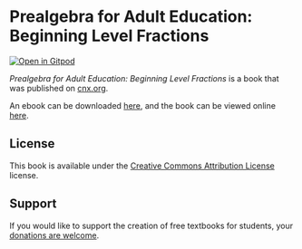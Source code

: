 # Prealgebra for Adult Education: Beginning Level Fractions

[![Open in Gitpod](https://gitpod.io/button/open-in-gitpod.svg)](https://gitpod.io/from-referrer/)

_Prealgebra for Adult Education: Beginning Level Fractions_ is a book that was published on [cnx.org](https://cnx.org/).

An ebook can be downloaded [here](https://github.com/cnx-user-books/cnxbook-prealgebra-for-adult-education-beginning-level-fractions/releases/latest), and the book can be viewed online [here](https://github.com/cnx-user-books/cnxbook-prealgebra-for-adult-education-beginning-level-fractions/releases/latest).

## License
This book is available under the [Creative Commons Attribution License](./LICENSE) license.

## Support
If you would like to support the creation of free textbooks for students, your [donations are welcome](https://riceconnect.rice.edu/donation/support-openstax-banner).
